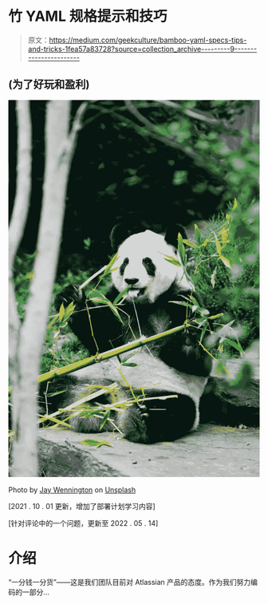 # 竹 YAML 规格提示和技巧

> 原文：<https://medium.com/geekculture/bamboo-yaml-specs-tips-and-tricks-1fea57a83728?source=collection_archive---------9----------------------->

## (为了好玩和盈利)

![](img/244f5860d4faa04b69cc324541a4c3d9.png)

Photo by [Jay Wennington](https://unsplash.com/@jaywennington?utm_source=unsplash&utm_medium=referral&utm_content=creditCopyText) on [Unsplash](https://unsplash.com/s/photos/bamboo?utm_source=unsplash&utm_medium=referral&utm_content=creditCopyText)

[2021 . 10 . 01 更新，增加了部署计划学习内容]

[针对评论中的一个问题，更新至 2022 . 05 . 14]

# 介绍

“一分钱一分货”——这是我们团队目前对 Atlassian 产品的态度。作为我们努力编码的一部分…
